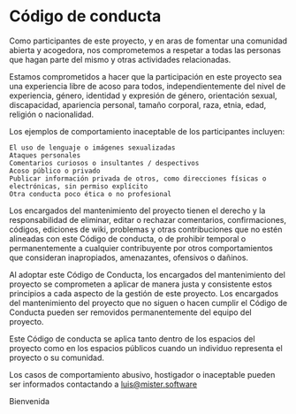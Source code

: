 
# Código de conducta

Como participantes de este proyecto, y en aras de fomentar una comunidad abierta y acogedora, nos comprometemos a respetar a todas las personas que hagan parte del mismo y otras actividades relacionadas.
 
Estamos comprometidos a hacer que la participación en este proyecto sea una experiencia libre de acoso para todos, independientemente del nivel de experiencia, género, identidad y expresión de género, orientación sexual, discapacidad, apariencia personal, tamaño corporal, raza, etnia, edad, religión o nacionalidad.
 
Los ejemplos de comportamiento inaceptable de los participantes incluyen:
 
    El uso de lenguaje o imágenes sexualizadas
    Ataques personales
    Comentarios curiosos o insultantes / despectivos
    Acoso público o privado
    Publicar información privada de otros, como direcciones físicas o electrónicas, sin permiso explícito
    Otra conducta poco ética o no profesional
 
Los encargados del mantenimiento del proyecto tienen el derecho y la responsabilidad de eliminar, editar o rechazar comentarios, confirmaciones, códigos, ediciones de wiki, problemas y otras contribuciones que no estén alineadas con este Código de conducta, o de prohibir temporal o permanentemente a cualquier contribuyente por otros comportamientos que consideran inapropiados, amenazantes, ofensivos o dañinos.
 
Al adoptar este Código de Conducta, los encargados del mantenimiento del proyecto se comprometen a aplicar de manera justa y consistente estos principios a cada aspecto de la gestión de este proyecto. Los encargados del mantenimiento del proyecto que no siguen o hacen cumplir el Código de Conducta pueden ser removidos permanentemente del equipo del proyecto.
 
Este Código de conducta se aplica tanto dentro de los espacios del proyecto como en los espacios públicos cuando un individuo representa el proyecto o su comunidad.
 
Los casos de comportamiento abusivo, hostigador o inaceptable pueden ser informados contactando a luis@mister.software
 
Bienvenida
